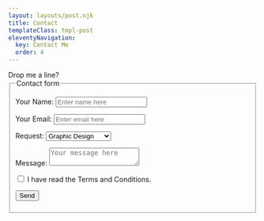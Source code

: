 ```yaml
---
layout: layouts/post.njk
title: Contact
templateClass: tmpl-post
eleventyNavigation:
  key: Contact Me
  order: 4
---
```

<div class="container">
  Drop me a line?

  <form name="contact" method="POST" data-netlify="true" target="_self" netlify-honeypot="bot-field">
    <fieldset>
      <legend>Contact form</legend>
        <p>
          <label>Your Name: <input type="text" name="name" placeholder="Enter name here" /></label>
        </p>
        <p>
          <label>Your Email: <input type="email" name="email" placeholder="Enter email here"/></label>
        </p>
        <p>
          <label for="requests">Request:</label> 
          <select name="requests" id="requests">
            <option value="Graphic Design">Graphic Design</option>
            <option value="Web Development">Web Development</option>
            </select>
        </p>
        <p>
          <label>Message: <textarea name="message" placeholder="Your message here" ></textarea></label>
        </p>
        <p>
            <input type="checkbox" id="Terms" name="Terms" value="Yes">
          <label for="Terms"> I have read the Terms and Conditions.</label><br>
        </p>
        <p>
        <button type="submit">Send</button>
        <p>
    </fieldset>
  </form>

</div>
